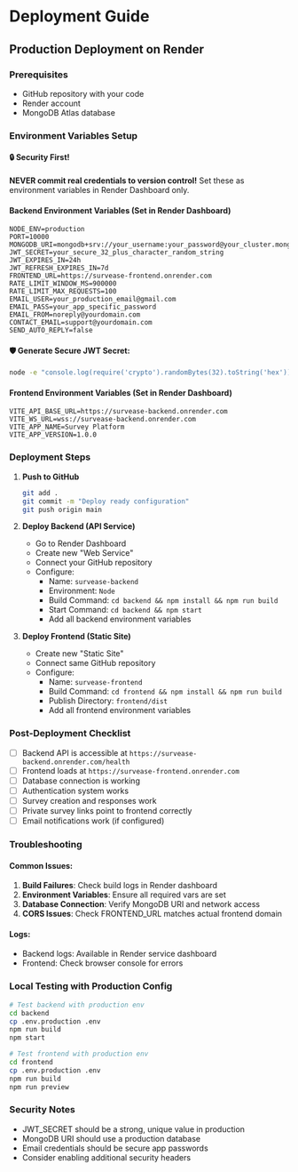 # Deployment Guide

## Production Deployment on Render

### Prerequisites
- GitHub repository with your code
- Render account
- MongoDB Atlas database

### Environment Variables Setup

#### 🔒 Security First!
**NEVER commit real credentials to version control!**
Set these as environment variables in Render Dashboard only.

#### Backend Environment Variables (Set in Render Dashboard)
```
NODE_ENV=production
PORT=10000
MONGODB_URI=mongodb+srv://your_username:your_password@your_cluster.mongodb.net/survey_platform
JWT_SECRET=your_secure_32_plus_character_random_string
JWT_EXPIRES_IN=24h
JWT_REFRESH_EXPIRES_IN=7d
FRONTEND_URL=https://survease-frontend.onrender.com
RATE_LIMIT_WINDOW_MS=900000
RATE_LIMIT_MAX_REQUESTS=100
EMAIL_USER=your_production_email@gmail.com
EMAIL_PASS=your_app_specific_password
EMAIL_FROM=noreply@yourdomain.com
CONTACT_EMAIL=support@yourdomain.com
SEND_AUTO_REPLY=false
```

#### 🛡️ Generate Secure JWT Secret:
```bash
node -e "console.log(require('crypto').randomBytes(32).toString('hex'))"
```

#### Frontend Environment Variables (Set in Render Dashboard)
```
VITE_API_BASE_URL=https://survease-backend.onrender.com
VITE_WS_URL=wss://survease-backend.onrender.com
VITE_APP_NAME=Survey Platform
VITE_APP_VERSION=1.0.0
```

### Deployment Steps

1. **Push to GitHub**
   ```bash
   git add .
   git commit -m "Deploy ready configuration"
   git push origin main
   ```

2. **Deploy Backend (API Service)**
   - Go to Render Dashboard
   - Create new "Web Service"
   - Connect your GitHub repository
   - Configure:
     - Name: `survease-backend`
     - Environment: `Node`
     - Build Command: `cd backend && npm install && npm run build`
     - Start Command: `cd backend && npm start`
     - Add all backend environment variables

3. **Deploy Frontend (Static Site)**
   - Create new "Static Site"
   - Connect same GitHub repository
   - Configure:
     - Name: `survease-frontend`
     - Build Command: `cd frontend && npm install && npm run build`
     - Publish Directory: `frontend/dist`
     - Add all frontend environment variables

### Post-Deployment Checklist

- [ ] Backend API is accessible at `https://survease-backend.onrender.com/health`
- [ ] Frontend loads at `https://survease-frontend.onrender.com`
- [ ] Database connection is working
- [ ] Authentication system works
- [ ] Survey creation and responses work
- [ ] Private survey links point to frontend correctly
- [ ] Email notifications work (if configured)

### Troubleshooting

#### Common Issues:
1. **Build Failures**: Check build logs in Render dashboard
2. **Environment Variables**: Ensure all required vars are set
3. **Database Connection**: Verify MongoDB URI and network access
4. **CORS Issues**: Check FRONTEND_URL matches actual frontend domain

#### Logs:
- Backend logs: Available in Render service dashboard
- Frontend: Check browser console for errors

### Local Testing with Production Config

```bash
# Test backend with production env
cd backend
cp .env.production .env
npm run build
npm start

# Test frontend with production env
cd frontend
cp .env.production .env
npm run build
npm run preview
```

### Security Notes
- JWT_SECRET should be a strong, unique value in production
- MongoDB URI should use a production database
- Email credentials should be secure app passwords
- Consider enabling additional security headers